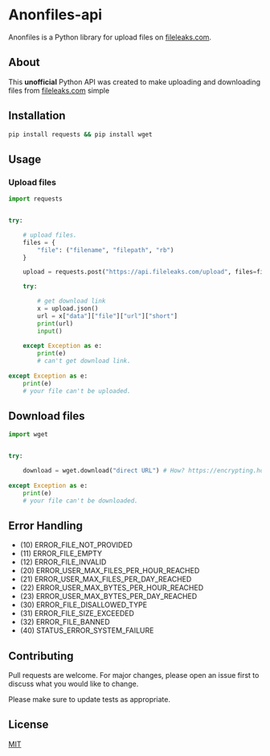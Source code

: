 # Anonfiles-api

Anonfiles is a Python library for upload files on [fileleaks.com](https://fileleaks.com/). 

## About

This **unofficial** Python API was created to make uploading and downloading files from [fileleaks.com](https://fileleaks.com/) simple

## Installation


```bash
pip install requests && pip install wget
```

## Usage

### Upload files

```python
import requests


try:

    # upload files.
    files = {
        "file": ("filename", "filepath", "rb")
    }

    upload = requests.post("https://api.fileleaks.com/upload", files=files)

    try:

        # get download link 
        x = upload.json()
        url = x["data"]["file"]["url"]["short"]
        print(url)
        input()
    
    except Exception as e:
        print(e)
        # can't get download link.
  
except Exception as e:
    print(e)
    # your file can't be uploaded.
```
## Download files
```python
import wget


try:

    download = wget.download("direct URL") # How? https://encrypting.host/uP9ZDPhi2D.gif?key=JazW8Yf0L8xj7w
  
except Exception as e:
    print(e)
    # your file can't be downloaded.
```
## Error Handling
* (10) ERROR_FILE_NOT_PROVIDED
* (11) ERROR_FILE_EMPTY
* (12) ERROR_FILE_INVALID
* (20) ERROR_USER_MAX_FILES_PER_HOUR_REACHED
* (21) ERROR_USER_MAX_FILES_PER_DAY_REACHED
* (22) ERROR_USER_MAX_BYTES_PER_HOUR_REACHED
* (23) ERROR_USER_MAX_BYTES_PER_DAY_REACHED
* (30) ERROR_FILE_DISALLOWED_TYPE
* (31) ERROR_FILE_SIZE_EXCEEDED
* (32) ERROR_FILE_BANNED
* (40) STATUS_ERROR_SYSTEM_FAILURE

## Contributing
Pull requests are welcome. For major changes, please open an issue first to discuss what you would like to change.

Please make sure to update tests as appropriate.

## License
[MIT](https://choosealicense.com/licenses/mit/)
